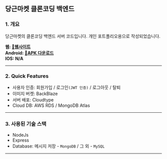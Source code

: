 ## 당근마켓 클론코딩 백엔드
  

### 1. 개요  

당근마켓의 클론코딩 백엔드 서버 코드입니다. 개인 포트폴리오용으로 작성되었습니다.  
 
**웹: [🔗웹사이트](https://app.bunnyscarrot.com 'https://app.bunnyscarrot.com')**  
**Android: [🔗APK 다운로드](https://drive.google.com/file/d/1GlTDVVdqjyq5__q2r-og7riKn7pKZDKO/view?usp=share_link 'https://drive.google.com/file/d/1GlTDVVdqjyq5__q2r-og7riKn7pKZDKO/view?usp=share_link')**  
**IOS: N/A**  

---

### 2. Quick Features  

- 사용자 인증: 회원가입 / 로그인`(JWT 인증)` / 로그아웃 / 탈퇴
- 이미지 버켓: BackBlaze
- 서버 배포: Cloudtype
- Cloud DB: AWS RDS / MongoDB Atlas

---  

### 3. 사용된 기술 스택

- NodeJs
- Express
- Database: 메시지 저장 - `MongoDB` / 그 외 - `MySQL`

---  
